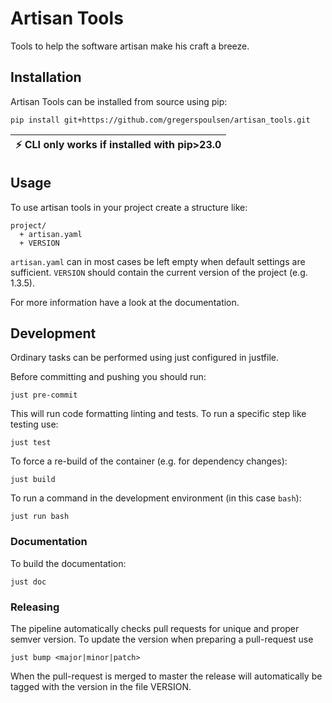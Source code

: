 # Artisan Tools
Tools to help the software artisan make his craft a breeze.

## Installation

Artisan Tools can be installed from source using pip:
```shell
pip install git+https://github.com/gregerspoulsen/artisan_tools.git
```

| :zap:        CLI only works if installed with pip>23.0   |
|----------------------------------------------------------|


## Usage

To use artisan tools in your project create a structure like:
```
project/
  + artisan.yaml
  + VERSION
```
`artisan.yaml` can in most cases be left empty when default settings are
sufficient. `VERSION` should contain the current version of the project
(e.g. 1.3.5).

For more information have a look at the documentation.


## Development
Ordinary tasks can be performed using just configured in justfile.

Before committing and pushing you should run:

```shell
just pre-commit
```
This will run code formatting linting and tests. To run a specific step like
testing use:
```shell
just test
```

To force a re-build of the container (e.g. for dependency changes):
```shell
just build
```

To run a command in the development environment (in this case `bash`):
```shell
just run bash
```

### Documentation
To build the documentation:
```shell
just doc
```

### Releasing

The pipeline automatically checks pull requests for unique and proper semver
version. To update the version when preparing a pull-request use
```shell
just bump <major|minor|patch>
```
When the pull-request is merged to master the release will automatically be
tagged with the version in the file VERSION.